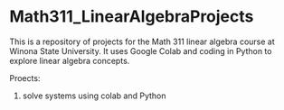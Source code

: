 # Math311_LinearAlgebraProjects
This is a repository of projects for the Math 311 linear algebra course at Winona State University. It uses Google Colab and coding in Python to explore linear algebra concepts. 

Proects:
1. solve systems using colab and Python
